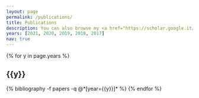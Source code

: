 ```yaml
---
layout: page
permalink: /publications/
title: Publications
description: You can also browse my <a href="https://scholar.google.it/citations?hl=en&user=JBnyLicAAAAJ&view_op=list_works&sortby=pubdate" target="_blank"><b>Google Scholar</b></a> profile.
years: [2021, 2020, 2019, 2018, 2017]
nav: true
---
```


<div class="publications">

{% for y in page.years %}
  <h2 class="year">{{y}}</h2>
  {% bibliography -f papers -q @*[year={{y}}]* %}
{% endfor %}

</div>
